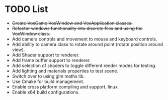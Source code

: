 # TODO List

* ~~Create VoxGame VoxWindow and VoxApplication classes.~~
* ~~Refactor windows functionality into discrete files and using the VoxWindow class.~~
* Add camera controls and movement to mouse and keyboard controls.
* Add ability to camera class to rotate around point (rotate position around view).
* Add Shader support to renderer.
* Add frame buffer support to renderer.
* Add selection of shaders to toggle different render modes for testing.
* Add lighting and materials properties to test scene.
* Switch over to using glm maths lib.
* Use Cmake for build management.
* Enable cross platform compiling and support, linux.
* Enable x64 build configurations.
